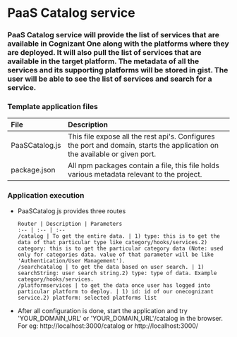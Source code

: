 # PaaS Catalog service

### PaaS Catalog service will provide the list of services that are available in Cognizant One along with the platforms where they are deployed. It will also pull the list of services that are available in the target platform. The metadata of all the services and its supporting platforms will be stored in gist. The user will be able to see the list of services and search for a service.

### Template application files

File | Description
:-- | :-- 
PaaSCatalog.js | This file expose all the rest api's. Configures the port and domain, starts the application on the available or given port.
package.json | All npm packages contain a file, this file holds various metadata relevant to the project.

### Application execution

- PaaSCatalog.js provides three routes

      Router | Description | Parameters
      :-- | :-- | :-- 
      /catalog | To get the entire data. | 1) type: this is to get the data of that particular type like category/hooks/services.2) category: this is to get the particular category data (Note: used only for categories data. value of that parameter will be like 'Authentication/User Management').
      /searchcatalog | to get the data based on user search. | 1) searchString: user search string.2) type: type of data. Example category/hooks/services.
      /platformservices | to get the data once user has logged into particular platform to deploy. | 1) id: id of our onecognizant service.2) platform: selected platforms list

- After all configuration is done, start the application and try 'YOUR_DOMAIN_URL' or 'YOUR_DOMAIN_URL'/catalog in the browser. For eg: http://localhost:3000/catalog or http://localhost:3000/
